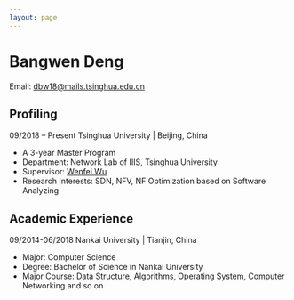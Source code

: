 ```yaml
---
layout: page
---
```


<!-- <img src="/images/bangwen.jpg" class="floatpic" width="150" height="150"> -->
# Bangwen Deng
  

Email: dbw18@mails.tsinghua.edu.cn


## Profiling
  
09/2018 – Present Tsinghua University | Beijing, China
- A 3-year Master Program
- Department:	Network Lab of IIIS, Tsinghua University  
- Supervisor:	[Wenfei Wu][supervisor]
- Research Interests:	SDN, NFV, NF Optimization based on Software Analyzing


## Academic Experience

09/2014-06/2018 Nankai University | Tianjin, China
- Major: Computer Science
- Degree: Bachelor of Science in Nankai University 
- Major Course: Data Structure, Algorithms, Operating System, Computer Networking and so on




[supervisor]: http://wenfei-wu.github.io/



